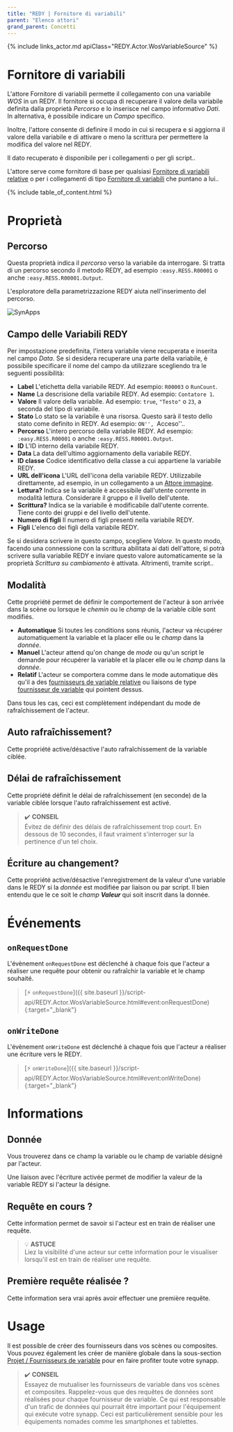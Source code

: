 ```yaml
---
title: "REDY | Fornitore di variabili"
parent: "Elenco attori"
grand_parent: Concetti
---
```


{% include links_actor.md apiClass="REDY.Actor.WosVariableSource" %}

# Fornitore di variabili

L'attore Fornitore di variabili permette il collegamento con una variabile *WOS* in un REDY. Il fornitore si occupa di recuperare il valore della variabile definita dalla proprietà *Percorso* e lo inserisce nel campo informativo *Dati*. In alternativa, è possibile indicare un *Campo* specifico.

Inoltre, l'attore consente di definire il modo in cui si recupera e si aggiorna il valore della variabile e di attivare o meno la scrittura per permettere la modifica del valore nel REDY.

Il dato recuperato è disponibile per i collegamenti o per gli script..

L'attore serve come fornitore di base per qualsiasi [Fornitore di variabili relative](./redy-wos-relative-variable-source.md) o per i collegamenti di tipo [Fornitore di variabili](../binding.md#variable-provider) che puntano a lui..

{% include table_of_content.html %}

# Proprietà

## Percorso

Questa proprietà indica il *percorso* verso la variabile da interrogare. Si tratta di un percorso secondo il metodo REDY, ad esempio `:easy.RESS.R00001` o anche `:easy.RESS.R00001.Output`.

L'esploratore della parametrizzazione REDY aiuta nell'inserimento del percorso.

![SynApps](../../assets/concepts/actor/redy-variable-source/sample-01.gif)


## Campo delle Variabili REDY

Per impostazione predefinita, l'intera variabile viene recuperata e inserita nel campo *Data*. Se si desidera recuperare una parte della variabile, è possibile specificare il nome del campo da utilizzare scegliendo tra le seguenti possibilità:
- **Label** L'etichetta della variabile REDY. Ad esempio: `R00003` o `RunCount`.
- **Name** La descrisione della variabile REDY. Ad esempio: `Contatore 1`.
- **Valore** Il valore della variabile. Ad esempio: `true`, `"Testo"` o `23`, a seconda del tipo di variabile.
- **Stato** Lo stato se la variabile è una risorsa. Questo sarà il testo dello stato come definito in REDY. Ad esempio: ``ON'', ``Acceso''..
- **Percorso** L'intero percorso della variabile REDY. Ad esempio: `:easy.RESS.R00001` o anche `:easy.RESS.R00001.Output`.
- **ID** L'ID interno della variabile REDY.
- **Data** La data dell'ultimo aggiornamento della variabile REDY.
- **ID classe** Codice identificativo della classe a cui appartiene la variabile REDY.
- **URL dell'icona** L'URL dell'icona della variabile REDY. Utilizzabile direttamente, ad esempio, in un collegamento a un [Attore immagine](./display-image.md).
- **Lettura?** Indica se la variabile è accessibile dall'utente corrente in modalità lettura. Considerare il gruppo e il livello dell'utente.
- **Scrittura?** Indica se la variabile è modificabile dall'utente corrente. Tiene conto dei gruppi e del livello dell'utente.
- **Numero di figli** Il numero di figli presenti nella variabile REDY.
- **Figli** L'elenco dei figli della variabile REDY.

Se si desidera scrivere in questo campo, scegliere *Valore*. In questo modo, facendo una connessione con la scrittura abilitata ai dati dell'attore, si potrà scrivere sulla variabile REDY e inviare questo valore automaticamente se la proprietà *Scrittura su cambiamento* è attivata. Altrimenti, tramite script..

## Modalità

Cette propriété permet de définir le comportement de l'acteur à son arrivée dans la scène ou lorsque le *chemin* ou le *champ* de la variable cible sont modifiés.

- **Automatique** Si toutes les conditions sons réunis, l'acteur va récupérer automatiquement la variable et la placer elle ou le *champ* dans la *donnée*.
- **Manuel** L'acteur attend qu'on change de *mode* ou qu'un script le demande pour récupérer la variable et la placer elle ou le *champ* dans la *donnée*.
- **Relatif** L'acteur se comportera comme dans le mode automatique dès qu'il a des [fournisseurs de variable relative](./redy-wos-relative-variable-source.md) ou liaisons de type [fournisseur de variable](../binding.md#fournisseur-de-variable) qui pointent dessus.

Dans tous les cas, ceci est complètement indépendant du mode de rafraîchissement de l'acteur.

## Auto rafraîchissement?

Cette propriété active/désactive l'auto rafraîchissement de la variable ciblée.

## Délai de rafraîchissement

Cette propriété définit le délai de rafraîchissement (en seconde) de la variable ciblée lorsque l'auto rafraîchissement est activé.


> ✔️ **CONSEIL**<br>
> Évitez de définir des délais de rafraîchissement trop court. En dessous de 10 secondes, il faut vraiment s'interroger sur la pertinence d'un tel choix.

## Écriture au changement?

Cette propriété active/désactive l'enregistrement de la valeur d'une variable dans le REDY si la *donnée* est modifiée par liaison ou par script. Il bien entendu que le ce soit le *champ* ***Valeur*** qui soit inscrit dans la donnée.

# Événements

## `onRequestDone`

L'évènement `onRequestDone` est déclenché à chaque fois que l'acteur a réaliser une requête pour obtenir ou rafraîchir la variable et le champ souhaité.

> [⚡ `onRequestDone`]({{ site.baseurl }}/script-api/REDY.Actor.WosVariableSource.html#event:onRequestDone){:target="_blank"}

## `onWriteDone`

L'évènement `onWriteDone` est déclenché à chaque fois que l'acteur a réaliser une écriture vers le REDY.

> [⚡ `onWriteDone`]({{ site.baseurl }}/script-api/REDY.Actor.WosVariableSource.html#event:onWriteDone){:target="_blank"}

# Informations

## Donnée

Vous trouverez dans ce champ la variable ou le champ de variable désigné par l'acteur.

Une liaison avec l'écriture activée permet de modifier la valeur de la variable REDY si l'acteur la désigne.

## Requête en cours ?

Cette information permet de savoir si l'acteur est en train de réaliser une requête.

> 💡 **ASTUCE**<br>
Liez la visibilité d'une acteur sur cette information pour le visualiser lorsqu'il est en train de réaliser une requête.

## Première requête réalisée ?

Cette information sera vrai après avoir effectuer une première requête.

# Usage

Il est possible de créer des fournisseurs dans vos scènes ou composites. Vous pouvez également les créer de manière globale dans la sous-section [Projet / Fournisseurs de variable](../project/variable-source.md) pour en faire profiter toute votre synapp.


> ✔️ **CONSEIL**<br>
> Essayez de mutualiser les fournisseurs de variable dans vos scènes et composites. Rappelez-vous que des requêtes de données sont réalisées pour chaque fournisseur de variable. Ce qui est responsable d'un trafic de données qui pourrait être important pour l'équipement qui exécute votre synapp. Ceci est particulièrement sensible pour les équipements nomades comme les smartphones et tablettes.
